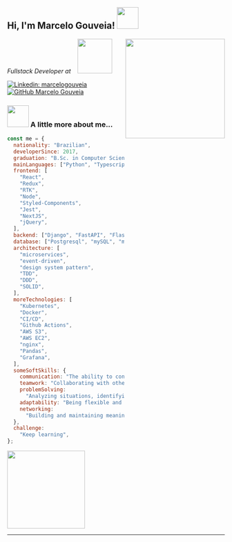 <h2> Hi, I'm Marcelo Gouveia! <img src="https://media.giphy.com/media/mGcNjsfWAjY5AEZNw6/giphy.gif" width="50"></h2>
<img align='right' src="https://media.tenor.com/azZCJ2YpsGgAAAAi/programming.gif" width="230">

<p>
    <em>Fullstack Developer at &nbsp;&nbsp;</em>
    <a href="http://raizen.com.br">
        <img src="https://media0.giphy.com/media/v1.Y2lkPTc5MGI3NjExN2c2aDU5M21yemF6Y3lpNjVjMjFzcTZ1bHo5d203a2kwendtM2JldyZlcD12MV9pbnRlcm5hbF9naWZfYnlfaWQmY3Q9cw/kdCbnSTH8EDcx6jj9q/giphy.gif" width="80">
    </a>
</p>

[![Linkedin: marcelogouveia](https://img.shields.io/badge/-marcelogouveia-blue?style=flat-square&logo=Linkedin&logoColor=white&link=https://www.linkedin.com/in/marcelo-gouveia-1353a213b/)](https://www.linkedin.com/in/marcelo-gouveia-1353a213b/)
[![GitHub Marcelo Gouveia](https://img.shields.io/github/followers/marcelogouveia77?label=follow&style=social)](https://github.com/MarceloGouveia77)

### <img src="https://media.giphy.com/media/VgCDAzcKvsR6OM0uWg/giphy.gif" width="50"> A little more about me...

```javascript
const me = {
  nationality: "Brazilian",
  developerSince: 2017,
  graduation: "B.Sc. in Computer Science at UFG",
  mainLanguages: ["Python", "Typescript", "Javascript", "Go", "Java"],
  frontend: [
    "React",
    "Redux",
    "RTK",
    "Node",
    "Styled-Components",
    "Jest",
    "NextJS",
    "jQuery",
  ],
  backend: ["Django", "FastAPI", "Flask", "NestJS", "Express"],
  database: ["Postgresql", "mySQL", "mongoDB"],
  architecture: [
    "microservices",
    "event-driven",
    "design system pattern",
    "TDD",
    "DDD",
    "SOLID",
  ],
  moreTechnologies: [
    "Kubernetes",
    "Docker",
    "CI/CD",
    "Github Actions",
    "AWS S3",
    "AWS EC2",
    "nginx",
    "Pandas",
    "Grafana",
  ],
  someSoftSkills: {
    communication: "The ability to convey information clearly and effectively",
    teamwork: "Collaborating with others to achieve common goals",
    problemSolving:
      "Analyzing situations, identifying challenges, and coming up with effective solutions",
    adaptability: "Being flexible and open to change",
    networking:
      "Building and maintaining meaningful relationships with people in my personal and professional circles",
  },
  challenge:
    "Keep learning",
};
```

<div>
<a href="https://github.com/MarceloGouveia77">
<img loading="lazy" height="180em" src="https://github-readme-stats-contato-descontoemga.vercel.app/api?username=MarceloGouveia77&show_icons=true&theme=dracula&include_all_commits=true&count_private=true"/>
</div>

---
